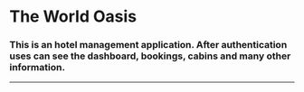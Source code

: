 # The World Oasis

### This is an hotel management application. After authentication uses can see the dashboard, bookings, cabins and many other information.

---
